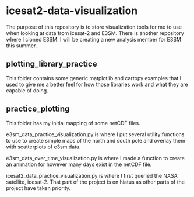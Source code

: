 ﻿# icesat2-data-visualization
The purpose of this repository is to store visualization tools for me to use when looking at data from icesat-2 and E3SM. There is another repository where I cloned E3SM. I will be creating a new analysis member for E3SM this summer.

## plotting_library_practice
This folder contains some generic matplotlib and cartopy examples that I used to give me a better feel for how those libraries work and what they are capable of doing.

## practice_plotting
This folder has my initial mapping of some netCDF files. 

e3sm_data_practice_visualization.py is where I put several utility functions to use to create simple maps of the north and south pole and overlay them with scatterplots of e3sm data. 

e3sm_data_over_time_visualization.py is where I made a function to create an animation for however many days exist in the netCDF file.

icesat2_data_practice_visualization.py is where I first queried the NASA satellite, icesat-2. That part of the project is on hiatus as other parts of the project have taken priority.
